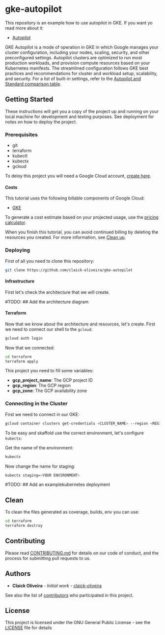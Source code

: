 # gke-autopilot

This repository is an example how to use autopilot in GKE. If you want yo read more about it:

- [Autopilot](https://cloud.google.com/kubernetes-engine/docs/concepts/autopilot-overview)

GKE Autopilot is a mode of operation in GKE in which Google manages your cluster configuration, including your nodes, scaling, security, and other preconfigured settings. Autopilot clusters are optimized to run most production workloads, and provision compute resources based on your Kubernetes manifests. The streamlined configuration follows GKE best practices and recommendations for cluster and workload setup, scalability, and security. For a list of built-in settings, refer to the [Autopilot and Standard comparison table](https://cloud.google.com/kubernetes-engine/docs/resources/autopilot-standard-feature-compariso).

## Getting Started

These instructions will get you a copy of the project up and running on your local machine for development and testing purposes. See deployment for notes on how to deploy the project.

### Prerequisites

- git
- terraform
- kubectl
- kubectx
- gcloud

To deloy this project you will need a Google Cloud account, [create here](https://cloud.google.com/).

#### Costs

This tutorial uses the following billable components of Google Cloud:

- [GKE](https://cloud.google.com/kubernetes-engine/pricing)

To generate a cost estimate based on your projected usage, use the [pricing calculator](https://cloud.google.com/products/calculator).

When you finish this tutorial, you can avoid continued billing by deleting the resources you created. For more information, see [Clean up](https://github.com/claick-oliveira/gke-autopilot#clean).

### Deploying

First of all you need to clone this repository:

```bash
git clone https://github.com/claick-oliveira/gke-autopilot
```

#### Infrastructure

First let's check the architecture that we will create.

#TODO: ## Add the architecture diagram

#### Terraform

Now that we know about the architecture and resources, let's create. First we need to connect our shell to the `gcloud`:

```bash
gcloud auth login
```

Now that we connected:

```bash
cd terraform
terraform apply
```

This project you need to fill some variables:

- **gcp_project_name**: The GCP project ID
- **gcp_region**: The GCP region
- **gcp_zone**: The GCP availability zone

### Connecting in the Cluster

First we need to connect in our GKE:

```bash
gcloud container clusters get-credentials <CLUSTER_NAME> --region <REGION> --project <PROJECT_ID>
```

To be easy and skaffold use the correct environment, let's configure `kubectx`:

Get the name of the environment:

```bash
kubectx
```

Now change the name for staging:

```bash
kubectx staging=<YOUR ENVIRONMENT>
```

#TODO: ## Add an examplekubernetes deployment

## Clean

To clean the files generated as coverage, builds, env you can use:

```bash
cd terraform
terraform destroy
```

## Contributing

Please read [CONTRIBUTING.md](https://github.com/claick-oliveira/gke-autopilot/blob/main/CONTRIBUTING.md) for details on our code of conduct, and the process for submitting pull requests to us.

## Authors

- **Claick Oliveira** - *Initial work* - [claick-oliveira](https://github.com/claick-oliveira)

See also the list of [contributors](https://github.com/claick-oliveira/gke-autopilot/contributors) who participated in this project.

## License

This project is licensed under the GNU General Public License - see the [LICENSE](LICENSE) file for details
